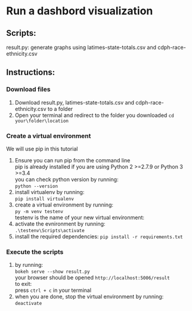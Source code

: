 # Run a dashbord visualization
## Scripts:
result.py: generate graphs using latimes-state-totals.csv and cdph-race-ethnicity.csv
## Instructions:
### Download files
1. Download result.py, latimes-state-totals.csv and cdph-race-ethnicity.csv to a folder  
2. Open your terminal and redirect to the folder you downloaded
        `cd your\folder\location`
### Create a virtual environment
We will use pip in this tutorial  
1. Ensure you can run pip from the command line  
   pip is already installed if you are using Python 2 >=2.7.9 or Python 3 >=3.4  
   you can check python version by running:  
        `python --version`
2. install virtualenv by running:  
        `pip install virtualenv`  
3. create a virtual environment by running:  
        `py -m venv testenv`  
   testenv is the name of your new virtual environment:  
4. activate the evnironment by running:  
        `.\testenv\Scripts\activate`  
5. install the required dependencies:
        `pip install -r requirements.txt`   
### Execute the scripts  
1. by running:  
    `bokeh serve --show result.py`  
    your browser should be opened 
    `http://localhost:5006/result`  
    to exit:  
    press `ctrl + c` in your terminal  
2. when you are done, stop the virtual environment by running:  
         `deactivate`  
